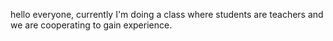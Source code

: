 hello everyone, currently I'm doing a class where students are teachers and we are cooperating to gain experience.
